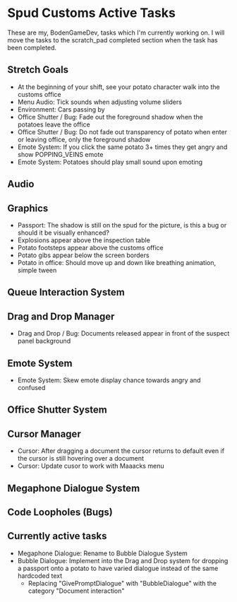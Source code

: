 # Spud Customs Active Tasks
These are my, BodenGameDev, tasks which I'm currently working on.
I will move the tasks to the scratch_pad completed section when the task has been completed.


## Stretch Goals
- At the beginning of your shift, see your potato character walk into the customs office
- Menu Audio: Tick sounds when adjusting volume sliders
- Environment: Cars passing by
- Office Shutter / Bug: Fade out the foreground shadow when the potatoes leave the office
- Office Shutter / Bug: Do not fade out transparency of potato when enter or leaving office, only the foreground shadow
- Emote System: If you click the same potato 3+ times they get angry and show POPPING_VEINS emote
- Emote System: Potatoes should play small sound upon emoting

## Audio

## Graphics
- Passport: The shadow is still on the spud for the picture, is this a bug or should it be visually enhanced? 
- Explosions appear above the inspection table
- Potato footsteps appear above the customs office
- Potato gibs appear below the screen borders
- Potato in office: Should move up and down like breathing animation, simple tween

## Queue Interaction System

## Drag and Drop Manager
- Drag and Drop / Bug: Documents released appear in front of the suspect panel background

## Emote System
- Emote System: Skew emote display chance towards angry and confused

## Office Shutter System

## Cursor Manager
- Cursor: After dragging a document the cursor returns to default even if the cursor is still hovering over a document 
- Cursor: Update cusor to work with Maaacks menu

## Megaphone Dialogue System

## Code Loopholes (Bugs)

## Currently active tasks
- Megaphone Dialogue: Rename to Bubble Dialogue System
- Bubble Dialogue: Implement into the Drag and Drop system for dropping a passport onto a potato to have varied dialogue instead of the same hardcoded text
	- Replacing "GivePromptDialogue" with "BubbleDialogue" with the category "Document interaction"